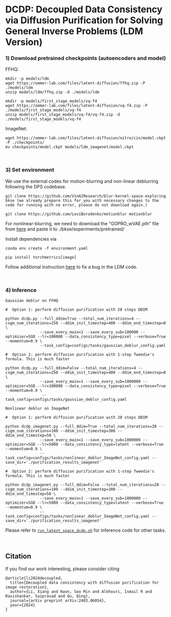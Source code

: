 # DCDP: Decoupled Data Consistency via Diffusion Purification for Solving General Inverse Problems (LDM Version)


### 1) Download pretrained checkpoints (autoencoders and model)

FFHQ:
```
mkdir -p models/ldm
wget https://ommer-lab.com/files/latent-diffusion/ffhq.zip -P ./models/ldm
unzip models/ldm/ffhq.zip -d ./models/ldm

mkdir -p models/first_stage_models/vq-f4
wget https://ommer-lab.com/files/latent-diffusion/vq-f4.zip -P ./models/first_stage_models/vq-f4
unzip models/first_stage_models/vq-f4/vq-f4.zip -d ./models/first_stage_models/vq-f4
```

ImageNet:
```
wget https://ommer-lab.com/files/latent-diffusion/nitro/cin/model.ckpt -P ./checkpoints/
mv checkpoints/model.ckpt models/ldm_imagenet/model.ckpt
```

<br />

### 3) Set environment

We use the external codes for motion-blurring and non-linear deblurring following the DPS codebase.

```
git clone https://github.com/VinAIResearch/blur-kernel-space-exploring bkse (we already prepare this for you with necessary changes to the code for running with no error, please do not download again.)

git clone https://github.com/LeviBorodenko/motionblur motionblur
```
For nonlinear-blurring, we need to download the "GOPRO_wVAE.pth" file from [here](https://drive.google.com/file/d/1vRoDpIsrTRYZKsOMPNbPcMtFDpCT6Foy/view) and paste it to ./bkse/experiments/pretrained/


Install dependencies via

```
conda env create -f environment.yaml

pip install torchmetrics[image]
```

Follow additional instruction [here](https://github.com/CompVis/stable-diffusion/issues/72) to fix a bug in the LDM code.

<br />

### 4) Inference

```
Gaussian deblur on FFHQ

#  Option 1: perform diffusion purification with 20 steps DDIM

python dcdp.py --full_ddim=True --total_num_iterations=4 --csgm_num_iterations=250 --ddim_init_timestep=400 --ddim_end_timestep=0 \
               --save_every_main=1 --save_every_sub=100000 --optimizer=SGD --lr=100000 --data_consistency_type=pixel --verbose=True --momentum=0.9 \
               --task_config=configs/tasks/gaussian_deblur_config.yaml

#  Option 2: perform diffusion purification with 1-step Tweedie's formula. This is much faster

python dcdp.py --full_ddim=False --total_num_iterations=4 --csgm_num_iterations=250 --ddim_init_timestep=400 --ddim_end_timestep=0 \
               --save_every_main=1 --save_every_sub=1000000 --optimizer=SGD --lr=100000 --data_consistency_type=pixel --verbose=True --momentum=0.9 \
                --task_config=configs/tasks/gaussian_deblur_config.yaml
```


```
Nonlinear deblur on ImageNet

#  Option 1: perform diffusion purification with 20 steps DDIM

python dcdp_imagenet.py --full_ddim=True --total_num_iterations=20 --csgm_num_iterations=100 --ddim_init_timestep=300 --ddim_end_timestep=50 \
               --save_every_main=1 --save_every_sub=1000000 --optimizer=SGD --lr=5000 --data_consistency_type=latent --verbose=True --momentum=0.9 \
               --task_config=configs/tasks/nonlinear_deblur_ImageNet_config.yaml --save_dir='./purification_results_imagenet'

#  Option 2: perform diffusion purification with 1-step Tweedie's formula. This is much faster

python dcdp_imagenet.py --full_ddim=False --total_num_iterations=20 --csgm_num_iterations=100 --ddim_init_timestep=300 --ddim_end_timestep=50 \
               --save_every_main=1 --save_every_sub=1000000 --optimizer=SGD --lr=5000 --data_consistency_type=latent --verbose=True --momentum=0.9 \
               --task_config=configs/tasks/nonlinear_deblur_ImageNet_config.yaml --save_dir='./purification_results_imagenet'
```

Please refer to [`run_latent_space_dcdp.sh`](https://github.com/Morefre/Decoupled-Data-Consistency-with-Diffusion-Purification-for-Image-Restoration/blob/main/DCDP-LDM/run_latent_sapce_dcdp.sh) for inference code for other tasks.

<br />

## Citation
If you find our work interesting, please consider citing

```
@article{li2024decoupled,
  title={Decoupled data consistency with diffusion purification for image restoration},
  author={Li, Xiang and Kwon, Soo Min and Alkhouri, Ismail R and Ravishankar, Saiprasad and Qu, Qing},
  journal={arXiv preprint arXiv:2403.06054},
  year={2024}
}
```

